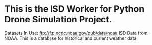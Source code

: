<h1>This is the ISD Worker for Python Drone Simulation Project.</h1>

Datasets In Use: ftp://ftp.ncdc.noaa.gov/pub/data/noaa ISD Data from NOAA. This is a database for historical and current weather data.

